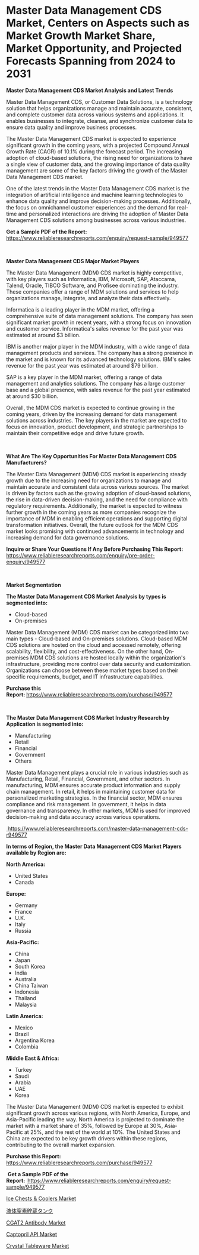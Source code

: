 <p><h1>Master Data Management CDS Market, Centers on Aspects such as Market Growth Market Share, Market Opportunity, and Projected Forecasts Spanning from 2024 to 2031</h1></p><p><strong>Master Data Management CDS Market Analysis and Latest Trends</strong></p>
<p><p>Master Data Management CDS, or Customer Data Solutions, is a technology solution that helps organizations manage and maintain accurate, consistent, and complete customer data across various systems and applications. It enables businesses to integrate, cleanse, and synchronize customer data to ensure data quality and improve business processes.</p><p>The Master Data Management CDS market is expected to experience significant growth in the coming years, with a projected Compound Annual Growth Rate (CAGR) of 10.1% during the forecast period. The increasing adoption of cloud-based solutions, the rising need for organizations to have a single view of customer data, and the growing importance of data quality management are some of the key factors driving the growth of the Master Data Management CDS market.</p><p>One of the latest trends in the Master Data Management CDS market is the integration of artificial intelligence and machine learning technologies to enhance data quality and improve decision-making processes. Additionally, the focus on omnichannel customer experiences and the demand for real-time and personalized interactions are driving the adoption of Master Data Management CDS solutions among businesses across various industries.</p></p>
<p><strong>Get a Sample PDF of the Report:&nbsp;</strong> <a href="https://www.reliableresearchreports.com/enquiry/request-sample/949577">https://www.reliableresearchreports.com/enquiry/request-sample/949577</a></p>
<p>&nbsp;</p>
<p><strong>Master Data Management CDS Major Market Players</strong></p>
<p><p>The Master Data Management (MDM) CDS market is highly competitive, with key players such as Informatica, IBM, Microsoft, SAP, Ataccama, Talend, Oracle, TIBCO Software, and Profisee dominating the industry. These companies offer a range of MDM solutions and services to help organizations manage, integrate, and analyze their data effectively.</p><p>Informatica is a leading player in the MDM market, offering a comprehensive suite of data management solutions. The company has seen significant market growth in recent years, with a strong focus on innovation and customer service. Informatica's sales revenue for the past year was estimated at around $3 billion.</p><p>IBM is another major player in the MDM industry, with a wide range of data management products and services. The company has a strong presence in the market and is known for its advanced technology solutions. IBM's sales revenue for the past year was estimated at around $79 billion.</p><p>SAP is a key player in the MDM market, offering a range of data management and analytics solutions. The company has a large customer base and a global presence, with sales revenue for the past year estimated at around $30 billion.</p><p>Overall, the MDM CDS market is expected to continue growing in the coming years, driven by the increasing demand for data management solutions across industries. The key players in the market are expected to focus on innovation, product development, and strategic partnerships to maintain their competitive edge and drive future growth.</p></p>
<p>&nbsp;</p>
<p><strong>What Are The Key Opportunities For Master Data Management CDS Manufacturers?</strong></p>
<p><p>The Master Data Management (MDM) CDS market is experiencing steady growth due to the increasing need for organizations to manage and maintain accurate and consistent data across various sources. The market is driven by factors such as the growing adoption of cloud-based solutions, the rise in data-driven decision-making, and the need for compliance with regulatory requirements. Additionally, the market is expected to witness further growth in the coming years as more companies recognize the importance of MDM in enabling efficient operations and supporting digital transformation initiatives. Overall, the future outlook for the MDM CDS market looks promising with continued advancements in technology and increasing demand for data governance solutions.</p></p>
<p><strong>Inquire or Share Your Questions If Any Before Purchasing This Report:</strong> <a href="https://www.reliableresearchreports.com/enquiry/pre-order-enquiry/949577">https://www.reliableresearchreports.com/enquiry/pre-order-enquiry/949577</a></p>
<p>&nbsp;</p>
<p><strong>Market Segmentation</strong></p>
<p><strong>The Master Data Management CDS Market Analysis by types is segmented into:</strong></p>
<p><ul><li>Cloud-based</li><li>On-premises</li></ul></p>
<p><p>Master Data Management (MDM) CDS market can be categorized into two main types - Cloud-based and On-premises solutions. Cloud-based MDM CDS solutions are hosted on the cloud and accessed remotely, offering scalability, flexibility, and cost-effectiveness. On the other hand, On-premises MDM CDS solutions are hosted locally within the organization's infrastructure, providing more control over data security and customization. Organizations can choose between these market types based on their specific requirements, budget, and IT infrastructure capabilities.</p></p>
<p><strong>Purchase this Report:&nbsp;</strong><a href="https://www.reliableresearchreports.com/purchase/949577">https://www.reliableresearchreports.com/purchase/949577</a></p>
<p>&nbsp;</p>
<p><strong>The Master Data Management CDS Market Industry Research by Application is segmented into:</strong></p>
<p><ul><li>Manufacturing</li><li>Retail</li><li>Financial</li><li>Government</li><li>Others</li></ul></p>
<p><p>Master Data Management plays a crucial role in various industries such as Manufacturing, Retail, Financial, Government, and other sectors. In manufacturing, MDM ensures accurate product information and supply chain management. In retail, it helps in maintaining customer data for personalized marketing strategies. In the financial sector, MDM ensures compliance and risk management. In government, it helps in data governance and transparency. In other markets, MDM is used for improved decision-making and data accuracy across various operations.</p></p>
<p><a href="https://www.reliableresearchreports.com/master-data-management-cds-r949577">&nbsp;https://www.reliableresearchreports.com/master-data-management-cds-r949577</a></p>
<p><strong>In terms of Region, the Master Data Management CDS Market Players available by Region are:</strong></p>
<p>
    <p> <strong> North America: </strong>
        <ul>
            <li>United States</li>
            <li>Canada</li>
        </ul>
        </p> 
    <p> <strong> Europe: </strong>
        <ul>
            <li>Germany</li>
            <li>France</li>
            <li>U.K.</li>
            <li>Italy</li>
            <li>Russia</li>
        </ul>
        </p> 
    <p> <strong> Asia-Pacific: </strong>
        <ul>
            <li>China</li>
            <li>Japan</li>
            <li>South Korea</li>
            <li>India</li>
            <li>Australia</li>
            <li>China Taiwan</li>
            <li>Indonesia</li>
            <li>Thailand</li>
            <li>Malaysia</li>
        </ul>
        </p> 
    <p> <strong> Latin America: </strong>
        <ul>
            <li>Mexico</li>
            <li>Brazil</li>
            <li>Argentina Korea</li>
            <li>Colombia</li>
        </ul>
        </p> 
    <p> <strong> Middle East & Africa: </strong>
        <ul>
            <li>Turkey</li>
            <li>Saudi</li>
            <li>Arabia</li>
            <li>UAE</li>
            <li>Korea</li>
        </ul>
    </p>
    </p>
<p><p>The Master Data Management (MDM) CDS market is expected to exhibit significant growth across various regions, with North America, Europe, and Asia-Pacific leading the way. North America is projected to dominate the market with a market share of 35%, followed by Europe at 30%, Asia-Pacific at 25%, and the rest of the world at 10%. The United States and China are expected to be key growth drivers within these regions, contributing to the overall market expansion.</p></p>
<p><strong>Purchase this Report: </strong><a href="https://www.reliableresearchreports.com/purchase/949577">https://www.reliableresearchreports.com/purchase/949577</a></p>
<p>&nbsp;<strong>Get a Sample PDF of the Report:&nbsp;&nbsp;</strong><a href="https://www.reliableresearchreports.com/enquiry/request-sample/949577">https://www.reliableresearchreports.com/enquiry/request-sample/949577</a></p>
<p><strong></strong></p>
<p><p><a href="https://www.linkedin.com/pulse/decoding-ice-chests-amp-coolers-market-metrics-share-trends-growth-l5ane">Ice Chests & Coolers Market</a></p><p><a href="https://medium.com/@terrellconn2023/%E6%B6%B2%E4%BD%93%E7%AA%92%E7%B4%A0%E4%BF%9D%E5%AD%98%E3%82%BF%E3%83%B3%E3%82%AF%E3%81%AE%E5%B8%82%E5%A0%B4%E8%A6%8F%E6%A8%A1-cagr-%E3%83%88%E3%83%AC%E3%83%B3%E3%83%892024-2030-cf1678950b4f">液体窒素貯蔵タンク</a></p><p><a href="https://medium.com/@donna.murray8787/cgat2-antibody-market-comprehensive-assessment-by-type-application-and-geography-95acbdd59a4f">CGAT2 Antibody Market</a></p><p><a href="https://medium.com/@sjjsk63773/captopril-api-market-outlook-industry-overview-and-forecast-2024-to-2031-915327d75b0c">Captopril API Market</a></p><p><a href="https://www.linkedin.com/pulse/crystal-tableware-market-trends-analysis-forecasted-period-s48wf">Crystal Tableware Market</a></p></p>